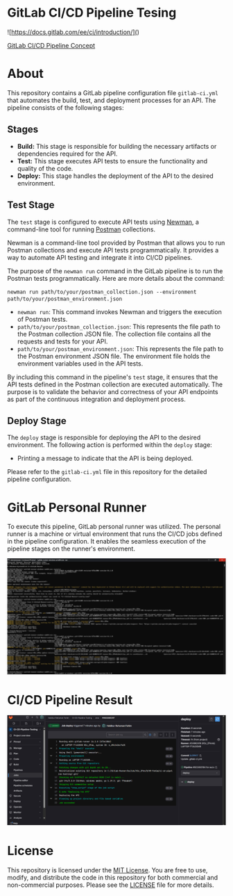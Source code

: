 # GitLab CI/CD Pipeline Tesing

![https://docs.gitlab.com/ee/ci/introduction/](<CI-CD Concepts.png>)

[GitLab CI/CD Pipeline Concept](https://docs.gitlab.com/ee/ci/introduction/)

# About

This repository contains a GitLab pipeline configuration file `gitlab-ci.yml` that automates the build, test, and deployment processes for an API. The pipeline consists of the following stages:

## Stages
- **Build:** This stage is responsible for building the necessary artifacts or dependencies required for the API.
- **Test:** This stage executes API tests to ensure the functionality and quality of the code. 
- **Deploy:** This stage handles the deployment of the API to the desired environment.

## Test Stage
The `test` stage is configured to execute API tests using [Newman](https://www.postman.com/newman/), a command-line tool for running [Postman](https://www.postman.com/) collections. 

Newman is a command-line tool provided by Postman that allows you to run Postman collections and execute API tests programmatically. It provides a way to automate API testing and integrate it into CI/CD pipelines.

The purpose of the `newman run` command in the GitLab pipeline is to run the Postman tests programmatically. Here are more details about the command:

```
newman run path/to/your/postman_collection.json --environment path/to/your/postman_environment.json
```

- `newman run`: This command invokes Newman and triggers the execution of Postman tests.
- `path/to/your/postman_collection.json`: This represents the file path to the Postman collection JSON file. The collection file contains all the requests and tests for your API.
- `path/to/your/postman_environment.json`: This represents the file path to the Postman environment JSON file. The environment file holds the environment variables used in the API tests.

By including this command in the pipeline's `test` stage, it ensures that the API tests defined in the Postman collection are executed automatically. The purpose is to validate the behavior and correctness of your API endpoints as part of the continuous integration and deployment process.

## Deploy Stage
The `deploy` stage is responsible for deploying the API to the desired environment. The following action is performed within the `deploy` stage:
- Printing a message to indicate that the API is being deployed.

Please refer to the `gitlab-ci.yml` file in this repository for the detailed pipeline configuration. 

# GitLab Personal Runner

To execute this pipeline, GitLab personal runner was utilized. The personal runner is a machine or virtual environment that runs the CI/CD jobs defined in the pipeline configuration. It enables the seamless execution of the pipeline stages on the runner's environment.

![Runner Deatils](<Runner Details.jpg>)

# CI/CD Pipeline Result

![Pipeline Result](<Pipeline Result.png>)

# License

This repository is licensed under the [MIT License](LICENSE). You are free to use, modify, and distribute the code in this repository for both commercial and non-commercial purposes. Please see the [LICENSE](LICENSE) file for more details.

